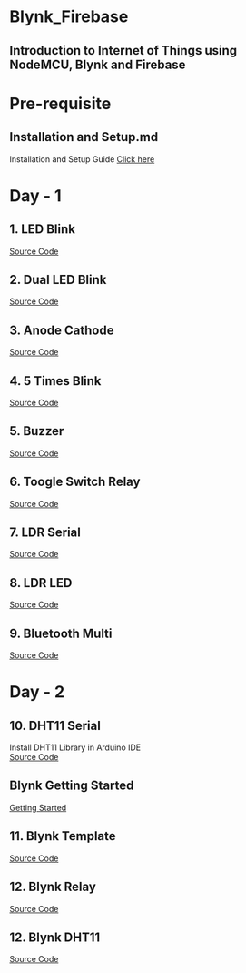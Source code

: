 # Blynk_Firebase
## Introduction to Internet of Things using NodeMCU, Blynk and Firebase

# Pre-requisite
## Installation and Setup.md
Installation and Setup Guide [Click here](https://github.com/SinkuKumar/Blynk_Firebase/blob/main/Installation_Setup.md)

# Day - 1
## 1. LED Blink
[Source Code](https://github.com/SinkuKumar/Blynk_Firebase/blob/main/1_LED_Blink/1_LED_Blink.ino)

## 2. Dual LED Blink
[Source Code](https://github.com/SinkuKumar/Blynk_Firebase/blob/main/2_LED_Blink/2_LED_Blink.ino)

## 3. Anode Cathode
[Source Code](https://github.com/SinkuKumar/Blynk_Firebase/blob/main/3_Anode_Cathode/3_Anode_Cathode.ino)

## 4. 5 Times Blink
[Source Code](https://github.com/SinkuKumar/Blynk_Firebase/blob/main/4_LED_COUNT/4_LED_COUNT.ino)

## 5. Buzzer
[Source Code](https://github.com/SinkuKumar/Blynk_Firebase/blob/main/5_Buzzer/5_Buzzer.ino)

## 6. Toogle Switch Relay
[Source Code](https://github.com/SinkuKumar/Blynk_Firebase/blob/main/6_Toggle_Switch_Relay/6_Toggle_Switch_Relay.ino)

## 7. LDR Serial
[Source Code](https://github.com/SinkuKumar/Blynk_Firebase/blob/main/7_LDR_Serial/7_LDR_Serial.ino)

## 8. LDR LED
[Source Code](https://github.com/SinkuKumar/Blynk_Firebase/blob/main/8_LDR_LED/8_LDR_LED.ino)

## 9. Bluetooth Multi
[Source Code](https://github.com/SinkuKumar/Blynk_Firebase/blob/main/9_Bluetooth_Multi/9_Bluetooth_Multi.ino)

# Day - 2
## 10. DHT11 Serial
Install DHT11 Library in Arduino IDE<br>
[Source Code](https://github.com/SinkuKumar/Blynk_Firebase/blob/main/10_DHT_Serial/10_DHT_Serial.ino)

## Blynk Getting Started
[Getting Started](https://github.com/SinkuKumar/Blynk_Firebase/blob/main/BLYNK_Getting_Started.md)

## 11. Blynk Template
[Source Code](https://github.com/SinkuKumar/Blynk_Firebase/blob/main/11_Blink_Template/11_Blink_Template.ino)

## 12. Blynk Relay
[Source Code](https://github.com/SinkuKumar/Blynk_Firebase/blob/main/12_Blynk_Relay/12_Blynk_Relay.ino)

## 12. Blynk DHT11
[Source Code](https://github.com/SinkuKumar/Blynk_Firebase/blob/main/13_Blink_DHT11/13_Blink_DHT11.ino)

